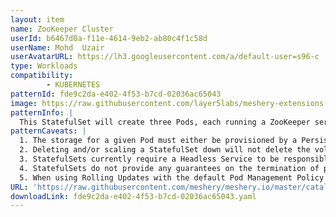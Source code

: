 ```yaml
---
layout: item
name: ZooKeeper Cluster
userId: b6467d0a-f11e-4614-9eb2-ab80c4f1c58d
userName: Mohd  Uzair
userAvatarURL: https://lh3.googleusercontent.com/a/default-user=s96-c
type: Workloads
compatibility: 
        - KUBERNETES
patternId: fde9c2da-e402-4f53-b7cd-02036ac65043
image: https://raw.githubusercontent.com/layer5labs/meshery-extensions-packages/master/action-assets/design-assets/fde9c2da-e402-4f53-b7cd-02036ac65043.png
patternInfo: |
  This StatefulSet will create three Pods, each running a ZooKeeper server container. The Pods will be named my-zookeeper-cluster-0, my-zookeeper-cluster-1, and my-zookeeper-cluster-2. The volumeMounts section of the spec tells the Pods to mount the PersistentVolumeClaim my-zookeeper-cluster-pvc to the /zookeeper/data directory. This will ensure that the ZooKeeper data is persistent and stored across restarts.
patternCaveats: |
  1. The storage for a given Pod must either be provisioned by a PersistentVolume Provisioner based on the requested storage class, or pre-provisioned by an admin.
  2. Deleting and/or scaling a StatefulSet down will not delete the volumes associated with the StatefulSet. This is done to ensure data safety, which is generally more valuable than an automatic purge of all related StatefulSet resources.
  3. StatefulSets currently require a Headless Service to be responsible for the network identity of the   Pods. You are responsible for creating this Service.
  4. StatefulSets do not provide any guarantees on the termination of pods when a StatefulSet is deleted. To achieve ordered and graceful termination of the pods in the StatefulSet, it is possible to scale the StatefulSet down to 0 prior to deletion.
  5. When using Rolling Updates with the default Pod Management Policy (OrderedReady), it's possible to get into a broken state that requires manual intervention to repair.
URL: 'https://raw.githubusercontent.com/meshery/meshery.io/master/catalog/fde9c2da-e402-4f53-b7cd-02036ac65043.yaml'
downloadLink: fde9c2da-e402-4f53-b7cd-02036ac65043.yaml
---
```

